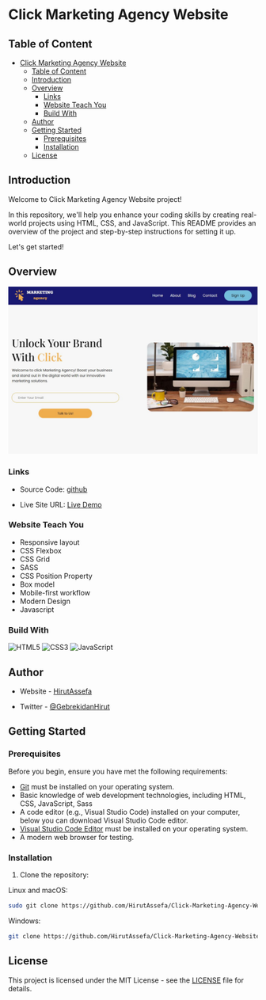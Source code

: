 
# Click Marketing Agency Website

## Table of Content

- [Click Marketing Agency Website](#click-marketing-agency-website)
  - [Table of Content](#table-of-content)
  - [Introduction](#introduction)
  - [Overview](#overview)
    - [Links](#links)
    - [Website Teach You](#website-teach-you)
    - [Build With](#build-with)
  - [Author](#author)
  - [Getting Started](#getting-started)
    - [Prerequisites](#prerequisites)
    - [Installation](#installation)
  - [License](#license)

## Introduction

Welcome to Click Marketing Agency Website project!

In this repository, we'll help you enhance your coding skills by creating real-world projects using HTML, CSS, and JavaScript. This README provides an overview of the project and step-by-step instructions for setting it up.

Let's get started!

## Overview

![img](/design/clickdesktop.JPG)

<!-- ### Screenshot

- Small screen: ![Mobile](./design/clickmobile.JPG)
- large screen: ![Desk Top](./design/clickdesktop.JPG) -->

### Links

- Source Code: [github](https://github.com/HirutAssefa/Click-Marketing-Agency-Website)

- Live Site URL: [Live Demo](https://Click-Marketing-Agency-Website.netlify.app/)

### Website Teach You

- Responsive layout
- CSS Flexbox
- CSS Grid
- SASS
- CSS Position Property
- Box model
- Mobile-first workflow
- Modern Design
- Javascript

### Build With

![HTML5](https://img.shields.io/badge/-HTML5-1A1B27?style=flat&logo=html5&logoColor=ffffff&labelColor=E34F26)
![CSS3](https://img.shields.io/badge/-CSS3-1A1B27?style=flat&logo=css3&logoColor=ffffff&labelColor=1572B6)
![JavaScript](https://img.shields.io/badge/-JavaScript-1A1B27?style=flat&logo=javascript&labelColor=252526)

## Author

- Website - [HirutAssefa](https://HirutAssefa.github.io/Gebrekidan-portfolio/)

- Twitter - [@GebrekidanHirut](https://twitter.com/GebrekidanHirut)

## Getting Started

### Prerequisites

Before you begin, ensure you have met the following requirements:

- [Git](https://git-scm.com/downloads "Download Git") must be installed on your operating system.
- Basic knowledge of web development technologies, including HTML, CSS, JavaScript, Sass
- A code editor (e.g., Visual Studio Code) installed on your computer, below you can download Visual Studio Code editor.
- [Visual Studio Code Editor](https://code.visualstudio.com/download "Download VSCODE") must be installed on your operating system.
- A modern web browser for testing.

### Installation

1. Clone the repository:

Linux and macOS:

```bash
sudo git clone https://github.com/HirutAssefa/Click-Marketing-Agency-Website
```

Windows:

```bash
git clone https://github.com/HirutAssefa/Click-Marketing-Agency-Website
```

## License

This project is licensed under the MIT License - see the [LICENSE](LICENSE) file for details.
